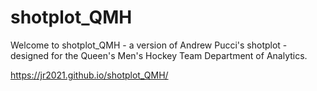 # shotplot_QMH

Welcome to shotplot_QMH - a version of Andrew Pucci's shotplot - designed for the Queen's Men's Hockey Team Department of Analytics. 

https://jr2021.github.io/shotplot_QMH/

